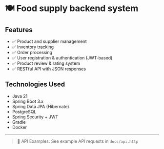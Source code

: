 # 🍽️ Food supply backend system

## Features

- ✅ Product and supplier management
- ✅ Inventory tracking
- ✅ Order processing
- ✅ User registration & authentication (JWT-based)
- ✅ Product review & rating system
- ✅ RESTful API with JSON responses

## Technologies Used

- Java 21
- Spring Boot 3.x
- Spring Data JPA (Hibernate)
- PostgreSQL
- Spring Security + JWT
- Gradle
- Docker 

---
> 📄 API Examples:
> See example API requests in `docs/api.http`



